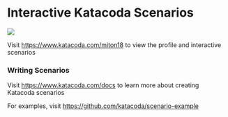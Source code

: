 # Interactive Katacoda Scenarios

[![](http://shields.katacoda.com/katacoda/miton18/count.svg)](https://www.katacoda.com/miton18 "Get your profile on Katacoda.com")

Visit https://www.katacoda.com/miton18 to view the profile and interactive scenarios

### Writing Scenarios
Visit https://www.katacoda.com/docs to learn more about creating Katacoda scenarios

For examples, visit https://github.com/katacoda/scenario-example

